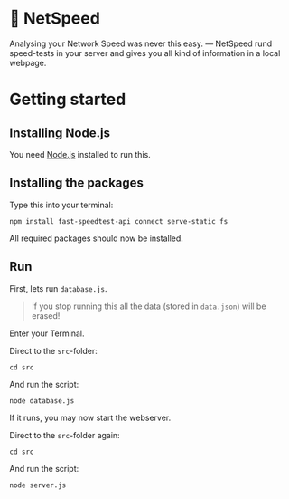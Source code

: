 # 🚀 NetSpeed
Analysing your Network Speed was never this easy. — NetSpeed rund speed-tests in your server and gives you all kind of information in a local webpage. 

# Getting started
## Installing Node.js
You need [Node.js](https://nodejs.org) installed to run this.

## Installing the packages
Type this into your terminal:

```
npm install fast-speedtest-api connect serve-static fs
```

All required packages should now be installed.

## Run
First, lets run `database.js`.

> If you stop running this all the data (stored in `data.json`) will be erased!

Enter your Terminal.

Direct to the `src`-folder:
```
cd src
```

And run the script:
```
node database.js
```


If it runs, you may now start the webserver.

Direct to the `src`-folder again:
```
cd src
```

And run the script:

```
node server.js
```
